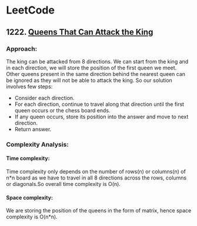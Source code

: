 # LeetCode
## 1222. [Queens That Can Attack the King](https://leetcode.com/problems/queens-that-can-attack-the-king/)
### Approach:
The king can be attacked from 8 directions. We can start from the king and in each direction, we will store the position of the first queen we meet. Other queens present in the same direction behind the nearest queen can be ignored as they will not be able to attack the king.
So our solution involves few steps:
- Consider each direction.
- For each direction, continue to travel along that direction until the first queen occurs or the chess board ends.
- If any queen occurs, store its position into the answer and move to next direction.
- Return answer.

### Complexity Analysis:
#### Time complexity:
Time complexity only depends on the number of rows(n) or columns(n) of n*n board as we have to travel in all 8 directions across the rows, columns or diagonals.So overall time complexity is O(n).  

#### Space complexity:
We are storing the position of the queens in the form of matrix, hence space complexity is O(n*n).
